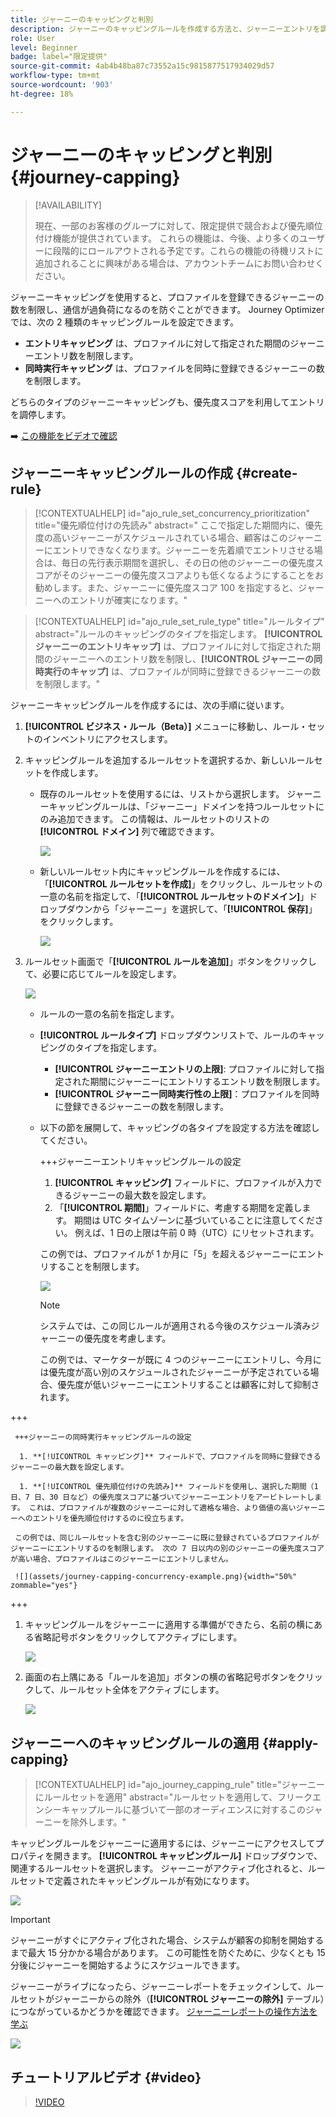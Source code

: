 ```yaml
---
title: ジャーニーのキャッピングと判別
description: ジャーニーのキャッピングルールを作成する方法と、ジャーニーエントリを調停する方法について説明します
role: User
level: Beginner
badge: label="限定提供"
source-git-commit: 4ab4b48ba87c73552a15c9815877517934029d57
workflow-type: tm+mt
source-wordcount: '903'
ht-degree: 18%

---
```



# ジャーニーのキャッピングと判別 {#journey-capping}

>[!AVAILABILITY]
>
>現在、一部のお客様のグループに対して、限定提供で競合および優先順位付け機能が提供されています。 これらの機能は、今後、より多くのユーザーに段階的にロールアウトされる予定です。これらの機能の待機リストに追加されることに興味がある場合は、アカウントチームにお問い合わせください。

ジャーニーキャッピングを使用すると、プロファイルを登録できるジャーニーの数を制限し、通信が過負荷になるのを防ぐことができます。 Journey Optimizerでは、次の 2 種類のキャッピングルールを設定できます。

* **エントリキャッピング** は、プロファイルに対して指定された期間のジャーニーエントリ数を制限します。
* **同時実行キャッピング** は、プロファイルを同時に登録できるジャーニーの数を制限します。

どちらのタイプのジャーニーキャッピングも、優先度スコアを利用してエントリを調停します。

➡️ [この機能をビデオで確認](#video)

## ジャーニーキャッピングルールの作成 {#create-rule}

>[!CONTEXTUALHELP]
>id="ajo_rule_set_concurrency_prioritization"
>title="優先順位付けの先読み"
>abstract=" ここで指定した期間内に、優先度の高いジャーニーがスケジュールされている場合、顧客はこのジャーニーにエントリできなくなります。ジャーニーを先着順でエントリさせる場合は、毎日の先行表示期間を選択し、その日の他のジャーニーの優先度スコアがそのジャーニーの優先度スコアよりも低くなるようにすることをお勧めします。また、ジャーニーに優先度スコア 100 を指定すると、ジャーニーへのエントリが確実になります。"

>[!CONTEXTUALHELP]
>id="ajo_rule_set_rule_type"
>title="ルールタイプ"
>abstract="ルールのキャッピングのタイプを指定します。 **[!UICONTROL ジャーニーのエントリキャップ]** は、プロファイルに対して指定された期間のジャーニーへのエントリ数を制限し、**[!UICONTROL ジャーニーの同時実行のキャップ]** は、プロファイルが同時に登録できるジャーニーの数を制限します。"

ジャーニーキャッピングルールを作成するには、次の手順に従います。

1. **[!UICONTROL ビジネス・ルール（Beta）]** メニューに移動し、ルール・セットのインベントリにアクセスします。

1. キャッピングルールを追加するルールセットを選択するか、新しいルールセットを作成します。

   * 既存のルールセットを使用するには、リストから選択します。 ジャーニーキャッピングルールは、「ジャーニー」ドメインを持つルールセットにのみ追加できます。 この情報は、ルールセットのリストの **[!UICONTROL ドメイン]** 列で確認できます。

     ![](assets/journey-capping-list.png)

   * 新しいルールセット内にキャッピングルールを作成するには、「**[!UICONTROL ルールセットを作成]**」をクリックし、ルールセットの一意の名前を指定して、「**[!UICONTROL ルールセットのドメイン]**」ドロップダウンから「ジャーニー」を選択して、「**[!UICONTROL 保存]**」をクリックします。

     ![](assets/journey-capping-rule-set.png)

1. ルールセット画面で「**[!UICONTROL ルールを追加]**」ボタンをクリックして、必要に応じてルールを設定します。

   ![](assets/journey-capping-concurrency.png)

   * ルールの一意の名前を指定します。

   * **[!UICONTROL ルールタイプ]** ドロップダウンリストで、ルールのキャッピングのタイプを指定します。

      * **[!UICONTROL ジャーニーエントリの上限]**: プロファイルに対して指定された期間にジャーニーにエントリするエントリ数を制限します。
      * **[!UICONTROL ジャーニー同時実行性の上限]**：プロファイルを同時に登録できるジャーニーの数を制限します。

   * 以下の節を展開して、キャッピングの各タイプを設定する方法を確認してください。

     +++ジャーニーエントリキャッピングルールの設定

      1. **[!UICONTROL キャッピング]** フィールドに、プロファイルが入力できるジャーニーの最大数を設定します。
      1. 「**[!UICONTROL 期間]**」フィールドに、考慮する期間を定義します。 期間は UTC タイムゾーンに基づいていることに注意してください。 例えば、1 日の上限は午前 0 時（UTC）にリセットされます。

     この例では、プロファイルが 1 か月に「5」を超えるジャーニーにエントリすることを制限します。

     ![](assets/journey-capping-entry-example.png)

     >[!NOTE]
     >
     >システムでは、この同じルールが適用される今後のスケジュール済みジャーニーの優先度を考慮します。
     >
     >この例では、マーケターが既に 4 つのジャーニーにエントリし、今月には優先度が高い別のスケジュールされたジャーニーが予定されている場合、優先度が低いジャーニーにエントリすることは顧客に対して抑制されます。

+++

     +++ジャーニーの同時実行キャッピングルールの設定

      1. **[!UICONTROL キャッピング]** フィールドで、プロファイルを同時に登録できるジャーニーの最大数を設定します。

      1. **[!UICONTROL 優先順位付けの先読み]** フィールドを使用し、選択した期間（1 日、7 日、30 日など）の優先度スコアに基づいてジャーニーエントリをアービトレートします。 これは、プロファイルが複数のジャーニーに対して適格な場合、より価値の高いジャーニーへのエントリを優先順位付けするのに役立ちます。

     この例では、同じルールセットを含む別のジャーニーに既に登録されているプロファイルがジャーニーにエントリするのを制限します。 次の 7 日以内の別のジャーニーの優先度スコアが高い場合、プロファイルはこのジャーニーにエントリしません。

     ![](assets/journey-capping-concurrency-example.png){width="50%" zommable="yes"}

+++

1. キャッピングルールをジャーニーに適用する準備ができたら、名前の横にある省略記号ボタンをクリックしてアクティブにします。

   ![](assets/journey-capping-activate-rule.png)

1. 画面の右上隅にある「ルールを追加」ボタンの横の省略記号ボタンをクリックして、ルールセット全体をアクティブにします。

   ![](assets/journey-capping-activate-rule-set.png)

## ジャーニーへのキャッピングルールの適用 {#apply-capping}

>[!CONTEXTUALHELP]
>id="ajo_journey_capping_rule"
>title="ジャーニーにルールセットを適用"
>abstract="ルールセットを適用して、フリークエンシーキャップルールに基づいて一部のオーディエンスに対するこのジャーニーを除外します。"

キャッピングルールをジャーニーに適用するには、ジャーニーにアクセスしてプロパティを開きます。 **[!UICONTROL キャッピングルール]** ドロップダウンで、関連するルールセットを選択します。 ジャーニーがアクティブ化されると、ルールセットで定義されたキャッピングルールが有効になります。

![](assets/journey-capping-apply.png)

>[!IMPORTANT]
>
>ジャーニーがすぐにアクティブ化された場合、システムが顧客の抑制を開始するまで最大 15 分かかる場合があります。 この可能性を防ぐために、少なくとも 15 分後にジャーニーを開始するようにスケジュールできます。

ジャーニーがライブになったら、ジャーニーレポートをチェックインして、ルールセットがジャーニーからの除外（**[!UICONTROL ジャーニーの除外]** テーブル）につながっているかどうかを確認できます。 [ ジャーニーレポートの操作方法を学ぶ ](../reports/journey-global-report-cja.md)

![](assets/journey-report.png)

## チュートリアルビデオ {#video}

>[!VIDEO](https://video.tv.adobe.com/v/3435530?quality=12)
